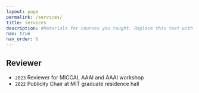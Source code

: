 ```yaml
---
layout: page
permalink: /services/
title: services
description: #Materials for courses you taught. Replace this text with your description.
nav: true
nav_order: 6
---
```


## Reviewer

- `2023` Reviewer for MICCAI, AAAI and AAAI workshop
- `2022` Publicity Chair at MIT graduate residence hall
